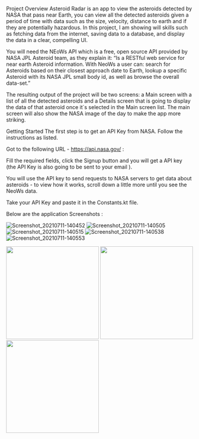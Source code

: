 Project Overview
Asteroid Radar is an app to view the asteroids detected by NASA that pass near Earth, you can view all the detected asteroids given a period of time with data such as the size, velocity, distance to earth and if they are potentially hazardous. In this project, I am showing will skills such as fetching data from the internet, saving data to a database, and display the data in a clear, compelling UI.

You will need the NEoWs API which is a free, open source API provided by NASA JPL Asteroid team, as they explain it: “Is a RESTful web service for near earth Asteroid information. With NeoWs a user can: search for Asteroids based on their closest approach date to Earth, lookup a specific Asteroid with its NASA JPL small body id, as well as browse the overall data-set.”

The resulting output of the project will be two screens: a Main screen with a list of all the detected asteroids and a Details screen that is going to display the data of that asteroid once it´s selected in the Main screen list. The main screen will also show the NASA image of the day to make the app more striking.

Getting Started
The first step is to get an API Key from NASA. Follow the instructions as listed.

Got to the following URL - https://api.nasa.gov/ :

Fill the required fields, click the Signup button and you will get a API key (the API Key is also going to be sent to your email ).

You will use the API key to send requests to NASA servers to get data about asteroids - to view how it works, scroll down a little more until you see the NeoWs data.

Take your API Key and paste it in the Constants.kt file.

Below are the application Screenshots :

![Screenshot_20210711-140452](https://user-images.githubusercontent.com/7738156/125194384-b374fa80-e26e-11eb-8fb7-cade0b0b379a.jpg)
![Screenshot_20210711-140505](https://user-images.githubusercontent.com/7738156/125194464-12d30a80-e26f-11eb-8514-fa5b29723bfa.jpg)
![Screenshot_20210711-140515](https://user-images.githubusercontent.com/7738156/125194470-1797be80-e26f-11eb-9050-430cc53e53d0.jpg)
![Screenshot_20210711-140538](https://user-images.githubusercontent.com/7738156/125194475-19618200-e26f-11eb-8700-c57285e51c96.jpg)
![Screenshot_20210711-140553](https://user-images.githubusercontent.com/7738156/125194481-22eaea00-e26f-11eb-9689-a919230d209d.jpg)

<img src="https://user-images.githubusercontent.com/7738156/125194384-b374fa80-e26e-11eb-8fb7-cade0b0b379a.jpg" width="250">
<img src="https://user-images.githubusercontent.com/7738156/125194464-12d30a80-e26f-11eb-8514-fa5b29723bfa.jpg" width="250">
<img src="https://user-images.githubusercontent.com/7738156/125194470-1797be80-e26f-11eb-9050-430cc53e53d0.jpg" width="250">

